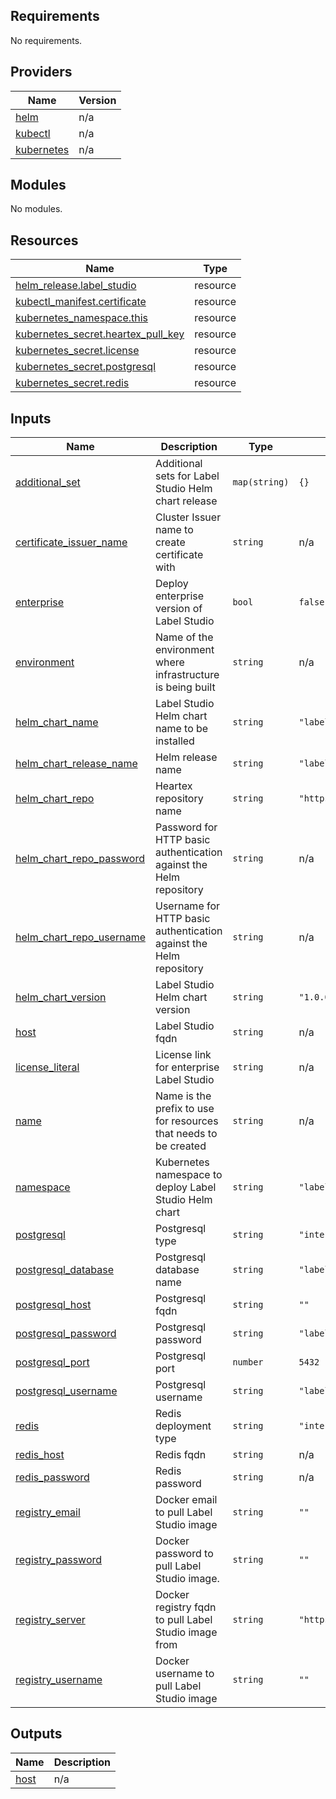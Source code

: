 <!-- BEGIN_TF_DOCS -->
## Requirements

No requirements.

## Providers

| Name                                                                   | Version |
|------------------------------------------------------------------------|---------|
| <a name="provider_helm"></a> [helm](#provider\_helm)                   | n/a     |
| <a name="provider_kubectl"></a> [kubectl](#provider\_kubectl)          | n/a     |
| <a name="provider_kubernetes"></a> [kubernetes](#provider\_kubernetes) | n/a     |

## Modules

No modules.

## Resources

| Name                                                                                                                            | Type     |
|---------------------------------------------------------------------------------------------------------------------------------|----------|
| [helm_release.label_studio](https://registry.terraform.io/providers/hashicorp/helm/latest/docs/resources/release)               | resource |
| [kubectl_manifest.certificate](https://registry.terraform.io/providers/gavinbunney/kubectl/latest/docs/resources/manifest)      | resource |
| [kubernetes_namespace.this](https://registry.terraform.io/providers/hashicorp/kubernetes/latest/docs/resources/namespace)       | resource |
| [kubernetes_secret.heartex_pull_key](https://registry.terraform.io/providers/hashicorp/kubernetes/latest/docs/resources/secret) | resource |
| [kubernetes_secret.license](https://registry.terraform.io/providers/hashicorp/kubernetes/latest/docs/resources/secret)          | resource |
| [kubernetes_secret.postgresql](https://registry.terraform.io/providers/hashicorp/kubernetes/latest/docs/resources/secret)       | resource |
| [kubernetes_secret.redis](https://registry.terraform.io/providers/hashicorp/kubernetes/latest/docs/resources/secret)            | resource |

## Inputs

| Name                                                                                                             | Description                                                        | Type          | Default                         | Required |
|------------------------------------------------------------------------------------------------------------------|--------------------------------------------------------------------|---------------|---------------------------------|:--------:|
| <a name="input_additional_set"></a> [additional\_set](#input\_additional\_set)                                   | Additional sets for Label Studio Helm chart release                | `map(string)` | `{}`                            |    no    |
| <a name="input_certificate_issuer_name"></a> [certificate\_issuer\_name](#input\_certificate\_issuer\_name)      | Cluster Issuer name to create certificate with                     | `string`      | n/a                             |   yes    |
| <a name="input_enterprise"></a> [enterprise](#input\_enterprise)                                                 | Deploy enterprise version of Label Studio                          | `bool`        | `false`                         |    no    |
| <a name="input_environment"></a> [environment](#input\_environment)                                              | Name of the environment where infrastructure is being built        | `string`      | n/a                             |   yes    |
| <a name="input_helm_chart_name"></a> [helm\_chart\_name](#input\_helm\_chart\_name)                              | Label Studio Helm chart name to be installed                       | `string`      | `"label-studio"`                |    no    |
| <a name="input_helm_chart_release_name"></a> [helm\_chart\_release\_name](#input\_helm\_chart\_release\_name)    | Helm release name                                                  | `string`      | `"label-studio"`                |    no    |
| <a name="input_helm_chart_repo"></a> [helm\_chart\_repo](#input\_helm\_chart\_repo)                              | Heartex repository name                                            | `string`      | `"https://charts.heartex.com/"` |    no    |
| <a name="input_helm_chart_repo_password"></a> [helm\_chart\_repo\_password](#input\_helm\_chart\_repo\_password) | Password for HTTP basic authentication against the Helm repository | `string`      | n/a                             |   yes    |
| <a name="input_helm_chart_repo_username"></a> [helm\_chart\_repo\_username](#input\_helm\_chart\_repo\_username) | Username for HTTP basic authentication against the Helm repository | `string`      | n/a                             |   yes    |
| <a name="input_helm_chart_version"></a> [helm\_chart\_version](#input\_helm\_chart\_version)                     | Label Studio Helm chart version                                    | `string`      | `"1.0.0"`                       |    no    |
| <a name="input_host"></a> [host](#input\_host)                                                                   | Label Studio fqdn                                                  | `string`      | n/a                             |   yes    |
| <a name="input_license_literal"></a> [license\_literal](#input\_license\_literal)                                | License link for enterprise Label Studio                           | `string`      | n/a                             |   yes    |
| <a name="input_name"></a> [name](#input\_name)                                                                   | Name is the prefix to use for resources that needs to be created   | `string`      | n/a                             |   yes    |
| <a name="input_namespace"></a> [namespace](#input\_namespace)                                                    | Kubernetes namespace to deploy Label Studio Helm chart             | `string`      | `"labelstudio"`                 |    no    |
| <a name="input_postgresql"></a> [postgresql](#input\_postgresql)                                                 | Postgresql type                                                    | `string`      | `"internal"`                    |    no    |
| <a name="input_postgresql_database"></a> [postgresql\_database](#input\_postgresql\_database)                    | Postgresql database name                                           | `string`      | `"labelstudio"`                 |    no    |
| <a name="input_postgresql_host"></a> [postgresql\_host](#input\_postgresql\_host)                                | Postgresql fqdn                                                    | `string`      | `""`                            |    no    |
| <a name="input_postgresql_password"></a> [postgresql\_password](#input\_postgresql\_password)                    | Postgresql password                                                | `string`      | `"labelstudio"`                 |    no    |
| <a name="input_postgresql_port"></a> [postgresql\_port](#input\_postgresql\_port)                                | Postgresql port                                                    | `number`      | `5432`                          |    no    |
| <a name="input_postgresql_username"></a> [postgresql\_username](#input\_postgresql\_username)                    | Postgresql username                                                | `string`      | `"labelstudio"`                 |    no    |
| <a name="input_redis"></a> [redis](#input\_redis)                                                                | Redis deployment type                                              | `string`      | `"internal"`                    |    no    |
| <a name="input_redis_host"></a> [redis\_host](#input\_redis\_host)                                               | Redis fqdn                                                         | `string`      | n/a                             |   yes    |
| <a name="input_redis_password"></a> [redis\_password](#input\_redis\_password)                                   | Redis password                                                     | `string`      | n/a                             |   yes    |
| <a name="input_registry_email"></a> [registry\_email](#input\_registry\_email)                                   | Docker email to pull Label Studio image                            | `string`      | `""`                            |    no    |
| <a name="input_registry_password"></a> [registry\_password](#input\_registry\_password)                          | Docker password to pull Label Studio image.                        | `string`      | `""`                            |    no    |
| <a name="input_registry_server"></a> [registry\_server](#input\_registry\_server)                                | Docker registry fqdn to pull Label Studio image from               | `string`      | `"https://index.docker.io/v2/"` |    no    |
| <a name="input_registry_username"></a> [registry\_username](#input\_registry\_username)                          | Docker username to pull Label Studio image                         | `string`      | `""`                            |    no    |

## Outputs

| Name                                             | Description |
|--------------------------------------------------|-------------|
| <a name="output_host"></a> [host](#output\_host) | n/a         |
<!-- END_TF_DOCS -->